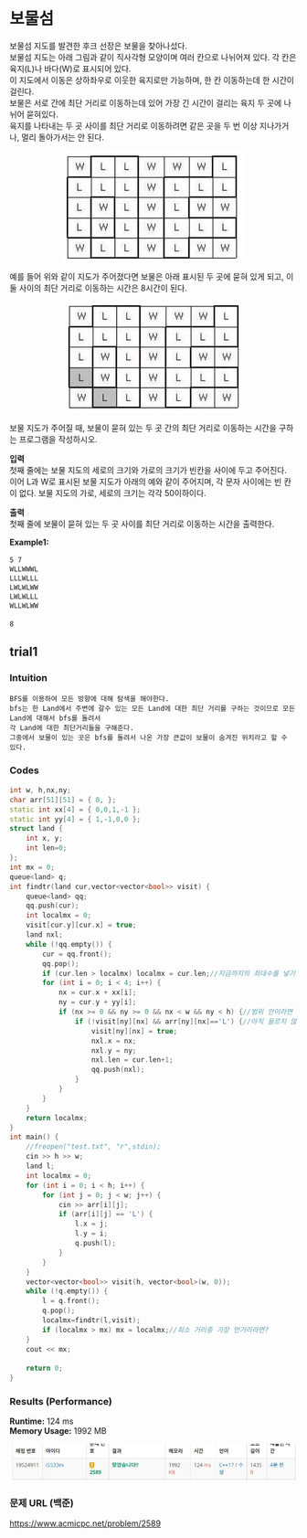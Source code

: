 # 보물섬

보물섬 지도를 발견한 후크 선장은 보물을 찾아나섰다.   
보물섬 지도는 아래 그림과 같이 직사각형 모양이며 여러 칸으로 나뉘어져 있다. 각 칸은 육지(L)나 바다(W)로 표시되어 있다.  
이 지도에서 이동은 상하좌우로 이웃한 육지로만 가능하며, 한 칸 이동하는데 한 시간이 걸린다.   
보물은 서로 간에 최단 거리로 이동하는데 있어 가장 긴 시간이 걸리는 육지 두 곳에 나뉘어 묻혀있다.   
육지를 나타내는 두 곳 사이를 최단 거리로 이동하려면 같은 곳을 두 번 이상 지나가거나, 멀리 돌아가서는 안 된다.   

<p align="center"> 
<img src="./pic.JPG">
</p>

예를 들어 위와 같이 지도가 주어졌다면 보물은 아래 표시된 두 곳에 묻혀 있게 되고, 이 둘 사이의 최단 거리로 이동하는 시간은 8시간이 된다.    

<p align="center"> 
<img src="./pic2.JPG">
</p>

보물 지도가 주어질 때, 보물이 묻혀 있는 두 곳 간의 최단 거리로 이동하는 시간을 구하는 프로그램을 작성하시오.   

**입력**  
첫째 줄에는 보물 지도의 세로의 크기와 가로의 크기가 빈칸을 사이에 두고 주어진다.   
이어 L과 W로 표시된 보물 지도가 아래의 예와 같이 주어지며, 각 문자 사이에는 빈 칸이 없다. 보물 지도의 가로, 세로의 크기는 각각 50이하이다.       

**출력**  
첫째 줄에 보물이 묻혀 있는 두 곳 사이를 최단 거리로 이동하는 시간을 출력한다.   

**Example1:**   
```
5 7
WLLWWWL
LLLWLLL
LWLWLWW
LWLWLLL
WLLWLWW

8
```

## trial1
### Intuition
```
BFS를 이용하여 모든 방향에 대해 탐색을 해야한다.  
bfs는 한 Land에서 주변에 갈수 있는 모든 Land에 대한 최단 거리를 구하는 것이므로 모든 Land에 대해서 bfs를 돌려서
각 Land에 대한 최단거리들을 구해준다.
그중에서 보물이 있는 곳은 bfs를 돌려서 나온 가장 큰값이 보물이 숨겨진 위치라고 할 수 있다. 
```


### Codes  
```cpp
int w, h,nx,ny;
char arr[51][51] = { 0, };
static int xx[4] = { 0,0,1,-1 };
static int yy[4] = { 1,-1,0,0 };
struct land {
	int x, y;
	int len=0;
};
int mx = 0;
queue<land> q;
int findtr(land cur,vector<vector<bool>> visit) {
	queue<land> qq;
	qq.push(cur);
	int localmx = 0;
	visit[cur.y][cur.x] = true;
	land nxl;
	while (!qq.empty()) {
		cur = qq.front();
		qq.pop();
		if (cur.len > localmx) localmx = cur.len;//지금까지의 최대수를 넣기
		for (int i = 0; i < 4; i++) {
			nx = cur.x + xx[i];
			ny = cur.y + yy[i];
			if (nx >= 0 && ny >= 0 && nx < w && ny < h) {//범위 안이라면
				if (!visit[ny][nx] && arr[ny][nx]=='L') {//아직 들르지 않은 땅이라면 q에 넣기
					visit[ny][nx] = true;
					nxl.x = nx;
					nxl.y = ny;
					nxl.len = cur.len+1;
					qq.push(nxl);
				}
			}
		}
	}
	return localmx;
}
int main() {
	//freopen("test.txt", "r",stdin);
	cin >> h >> w;
	land l;
	int localmx = 0;
	for (int i = 0; i < h; i++) {
		for (int j = 0; j < w; j++) {
			cin >> arr[i][j];
			if (arr[i][j] == 'L') {
				l.x = j;
				l.y = i;
				q.push(l);
			}
		}
	}
	vector<vector<bool>> visit(h, vector<bool>(w, 0));
	while (!q.empty()) {
		l = q.front();
		q.pop();
		localmx=findtr(l,visit);
		if (localmx > mx) mx = localmx;//최소 거리중 가장 먼거리라면?
	}
	cout << mx;

	return 0;
}
```

### Results (Performance)    
**Runtime:**  124 ms   
**Memory Usage:** 	1992 MB    


<p align="center"> 
<img src="./capture.JPG">
</p>


### 문제 URL (백준)  
https://www.acmicpc.net/problem/2589